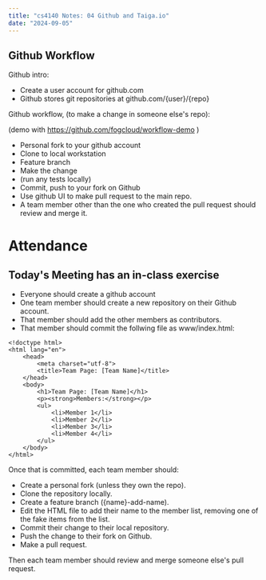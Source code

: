 ```yaml
---
title: "cs4140 Notes: 04 Github and Taiga.io"
date: "2024-09-05"
---
```


## Github Workflow

Github intro:

 - Create a user account for github.com
 - Github stores git repositories at github.com/{user}/{repo}

Github workflow, (to make a change in someone else's repo):

(demo with https://github.com/fogcloud/workflow-demo )

 - Personal fork to your github account
 - Clone to local workstation
 - Feature branch
 - Make the change
 - (run any tests locally)
 - Commit, push to your fork on Github
 - Use github UI to make pull request to the main repo.
 - A team member other than the one who created the pull
   request should review and merge it.


# Attendance

## Today's Meeting has an in-class exercise

 - Everyone should create a github account
 - One team member should create a new repository on their Github account.
 - That member should add the other members as contributors.
 - That member should commit the follwing file as www/index.html:
   
```
<!doctype html>
<html lang="en">
    <head>
        <meta charset="utf-8">
        <title>Team Page: [Team Name]</title>
    </head>
    <body>
        <h1>Team Page: [Team Name]</h1>
        <p><strong>Members:</strong></p>
        <ul>
            <li>Member 1</li>
            <li>Member 2</li>
            <li>Member 3</li>
            <li>Member 4</li>
        </ul>
    </body>
</html>
```

Once that is committed, each team member should:

 - Create a personal fork (unless they own the repo).
 - Clone the repository locally.
 - Create a feature branch ({name}-add-name).
 - Edit the HTML file to add their name to the member list, removing
   one of the fake items from the list.
 - Commit their change to their local repository.
 - Push the change to their fork on Github.
 - Make a pull request.

Then each team member should review and merge someone else's pull
request.
        
